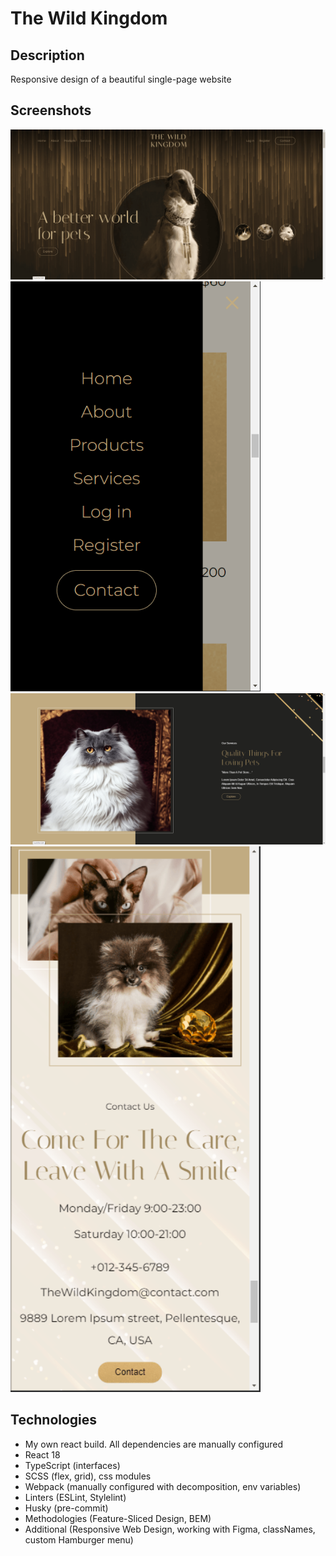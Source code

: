 # The Wild Kingdom

## Description
Responsive design of a beautiful single-page website

## Screenshots
<img src="https://github.com/NathanBailie/The-Wild-Kingdom/raw/main/screenshots/screenshot1.png" width="900" />
<img src="https://github.com/NathanBailie/The-Wild-Kingdom/raw/main/screenshots/screenshot2.png" width="400" />
<img src="https://github.com/NathanBailie/The-Wild-Kingdom/raw/main/screenshots/screenshot3.png" width="900" />
<img src="https://github.com/NathanBailie/The-Wild-Kingdom/raw/main/screenshots/screenshot4.png" width="400" />

## Technologies
* My own react build. All dependencies are manually configured
* React 18
* TypeScript (interfaces)
* SCSS (flex, grid), css modules
* Webpack (manually configured with decomposition, env variables)
* Linters (ESLint, Stylelint)
* Husky (pre-commit)
* Methodologies (Feature-Sliced Design, BEM)
* Additional (Responsive Web Design, working with Figma, classNames, custom Hamburger menu)